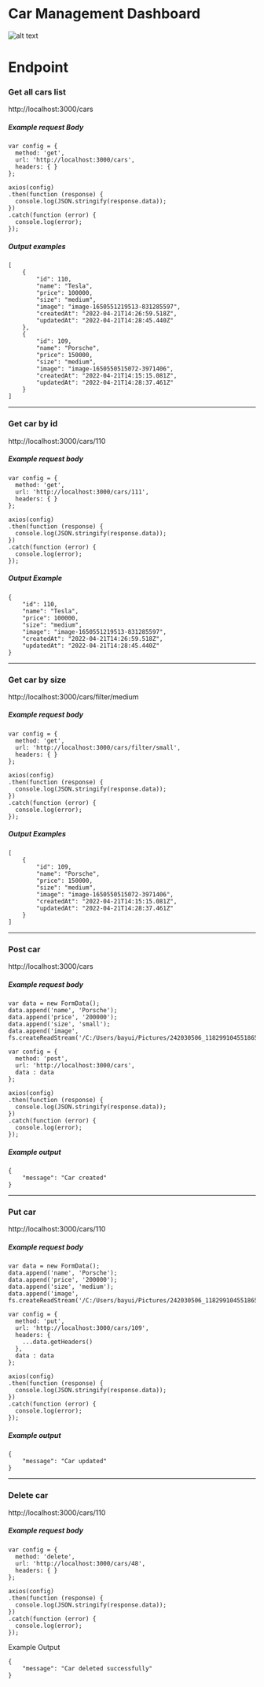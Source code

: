 # Car Management Dashboard
![alt text](./ERD/ERD.png)

# Endpoint
### Get all cars list
http://localhost:3000/cars

##### Example request Body
```
var config = {
  method: 'get',
  url: 'http://localhost:3000/cars',
  headers: { }
};

axios(config)
.then(function (response) {
  console.log(JSON.stringify(response.data));
})
.catch(function (error) {
  console.log(error);
});

```
##### Output examples
```
[
    {
        "id": 110,
        "name": "Tesla",
        "price": 100000,
        "size": "medium",
        "image": "image-1650551219513-831285597",
        "createdAt": "2022-04-21T14:26:59.518Z",
        "updatedAt": "2022-04-21T14:28:45.440Z"
    },
    {
        "id": 109,
        "name": "Porsche",
        "price": 150000,
        "size": "medium",
        "image": "image-1650550515072-3971406",
        "createdAt": "2022-04-21T14:15:15.081Z",
        "updatedAt": "2022-04-21T14:28:37.461Z"
    }
]
```

---

### Get car by id
http://localhost:3000/cars/110


##### Example request body
```
var config = {
  method: 'get',
  url: 'http://localhost:3000/cars/111',
  headers: { }
};

axios(config)
.then(function (response) {
  console.log(JSON.stringify(response.data));
})
.catch(function (error) {
  console.log(error);
});
```

##### Output Example
```
{
    "id": 110,
    "name": "Tesla",
    "price": 100000,
    "size": "medium",
    "image": "image-1650551219513-831285597",
    "createdAt": "2022-04-21T14:26:59.518Z",
    "updatedAt": "2022-04-21T14:28:45.440Z"
}
```
---

### Get car by size
http://localhost:3000/cars/filter/medium
##### Example request body
```
var config = {
  method: 'get',
  url: 'http://localhost:3000/cars/filter/small',
  headers: { }
};

axios(config)
.then(function (response) {
  console.log(JSON.stringify(response.data));
})
.catch(function (error) {
  console.log(error);
});

```
##### Output Examples
```
[
    {
        "id": 109,
        "name": "Porsche",
        "price": 150000,
        "size": "medium",
        "image": "image-1650550515072-3971406",
        "createdAt": "2022-04-21T14:15:15.081Z",
        "updatedAt": "2022-04-21T14:28:37.461Z"
    }
]
```
---

### Post car
http://localhost:3000/cars

##### Example request body
```
var data = new FormData();
data.append('name', 'Porsche');
data.append('price', '200000');
data.append('size', 'small');
data.append('image', fs.createReadStream('/C:/Users/bayui/Pictures/242030506_1182991045518652_4803178363987901143_n.jpg'));

var config = {
  method: 'post',
  url: 'http://localhost:3000/cars',
  data : data
};

axios(config)
.then(function (response) {
  console.log(JSON.stringify(response.data));
})
.catch(function (error) {
  console.log(error);
});

```
##### Example output
```
{
    "message": "Car created"
}
```
---

### Put car
http://localhost:3000/cars/110

##### Example request body
```
var data = new FormData();
data.append('name', 'Porsche');
data.append('price', '200000');
data.append('size', 'medium');
data.append('image', fs.createReadStream('/C:/Users/bayui/Pictures/242030506_1182991045518652_4803178363987901143_n.jpg'));

var config = {
  method: 'put',
  url: 'http://localhost:3000/cars/109',
  headers: { 
    ...data.getHeaders()
  },
  data : data
};

axios(config)
.then(function (response) {
  console.log(JSON.stringify(response.data));
})
.catch(function (error) {
  console.log(error);
});
```


##### Example output
```
{
    "message": "Car updated"
}
```

---
### Delete car
http://localhost:3000/cars/110
##### Example request body
```
var config = {
  method: 'delete',
  url: 'http://localhost:3000/cars/48',
  headers: { }
};

axios(config)
.then(function (response) {
  console.log(JSON.stringify(response.data));
})
.catch(function (error) {
  console.log(error);
});

```

Example Output
```
{
    "message": "Car deleted successfully"
}
```
